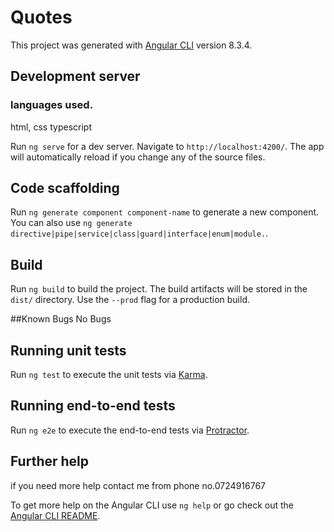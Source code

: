 # Quotes

This project was generated with [Angular CLI](https://github.com/angular/angular-cli) version 8.3.4.

## Development server
### languages used. 
html,
css
typescript

Run `ng serve` for a dev server. Navigate to `http://localhost:4200/`. The app will automatically reload if you change any of the source files.

## Code scaffolding

Run `ng generate component component-name` to generate a new component. You can also use `ng generate directive|pipe|service|class|guard|interface|enum|module.`.

## Build

Run `ng build` to build the project. The build artifacts will be stored in the `dist/` directory. Use the `--prod` flag for a production build.

##Known Bugs No Bugs

## Running unit tests

Run `ng test` to execute the unit tests via [Karma](https://karma-runner.github.io).

## Running end-to-end tests

Run `ng e2e` to execute the end-to-end tests via [Protractor](http://www.protractortest.org/).

## Further help
if you need more help contact me from phone no.0724916767 

To get more help on the Angular CLI use `ng help` or go check out the [Angular CLI README](https://github.com/angular/angular-cli/blob/master/README.md).
